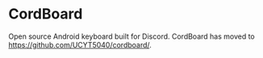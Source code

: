 # CordBoard
Open source Android keyboard built for Discord.
CordBoard has moved to https://github.com/UCYT5040/cordboard/.
